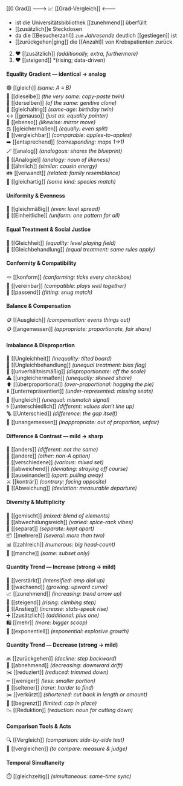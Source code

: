 [[0 Grad]]
---> 📈 [[Grad-Vergleich]] <---

- ist die Universitätsbibliothek [[zunehmend]] überfüllt
- [[zusätzlich]]e Steckdosen
- da die [[Besucherzahl]] `zum` *Jahresende* deutlich [[gestiegen]] ist
- [[zurückgehen|ging]] die [[Anzahl]] von Krebspatienten zurück.  

2) ❤️ [[zusätzlich]] *(additionally, extra, furthermore)*
3) ❤️ [[steigend]] *(rising; data-driven)


#### Equality Gradient — identical → analog  
🟢 [[gleich]] *(same: A ≡ B)*  
🔁 [[dieselbe]] *(the very same: copy-paste twin)*  
🔂 [[derselben]] *(of the same: genitive clone)*  
🎂 [[gleichaltrig]] *(same-age: birthday twin)*  
↔️ [[genauso]] *(just as: equality pointer)*  
🤲 [[ebenso]] *(likewise: mirror move)*  
⚖️ [[gleichermaßen]] *(equally: even split)*  
📏 [[vergleichbar]] *(comparable: apples-to-apples)*  
➡️ [[entsprechend]] *(corresponding: maps 1→1)*  
🪄 [[analog]] *(analogous: shares the blueprint)*  
🧩 [[Analogie]] *(analogy: noun of likeness)*  
🤝 [[ähnlich]] *(similar: cousin energy)*  
👪 [[verwandt]] *(related: family resemblance)*  
🐣 [[gleichartig]] *(same kind: species match)*  

#### Uniformity & Evenness  
🧮 [[gleichmäßig]] *(even: level spread)*  
🦺 [[Einheitliche]] *(uniform: one pattern for all)*  

#### Equal Treatment & Social Justice  
🟰 [[Gleichheit]] *(equality: level playing field)*  
👐 [[Gleichbehandlung]] *(equal treatment: same rules apply)*  

#### Conformity & Compatibility  
🪢 [[konform]] *(conforming: ticks every checkbox)*  
💍 [[vereinbar]] *(compatible: plays well together)*  
🔗 [[passend]] *(fitting: snug match)*  

#### Balance & Compensation  
🪙 [[Ausgleich]] *(compensation: evens things out)*  
🪙 [[angemessen]] *(appropriate: proportionate, fair share)*

#### Imbalance & Disproportion  
🚫 [[Ungleichheit]] *(inequality: tilted board)*  
🛑 [[Ungleichbehandlung]] *(unequal treatment: bias flag)*  
📐 [[unverhältnismäßig]] *(disproportionate: off the scale)*  
⚠️ [[ungleichermaßen]] *(unequally: skewed share)*  
⬆️ [[überproportional]] *(over-proportional: hogging the pie)*  
⬇️ [[unterrepräsentiert]] *(under-represented: missing seats)*  
🔀 [[ungleich]] *(unequal: mismatch signal)*  
🌀 [[unterschiedlich]] *(different: values don’t line up)*  
🪜 [[Unterschied]] *(difference: the gap itself)*  
🚷 [[unangemessen]] *(inappropriate: out of proportion, unfair)*

#### Difference & Contrast — mild → sharp  
🎲 [[anders]] *(different: not the same)*  
🦄 [[andere]] *(other: non-A option)*  
🌈 [[verschiedene]] *(various: mixed set)*  
🧭 [[abweichend]] *(deviating: straying off course)*  
🍴 [[auseinander]] *(apart: pulling away)*  
⚔️ [[konträr]] *(contrary: facing opposite)*  
📐 [[Abweichung]] *(deviation: measurable departure)*
#### Diversity & Multiplicity  
🎨 [[gemischt]] *(mixed: blend of elements)*  
🍱 [[abwechslungsreich]] *(varied: spice-rack vibes)*  
🚧 [[separat]] *(separate: kept apart)*  
📦 [[mehrere]] *(several: more than two)*  
📊 [[zahlreich]] *(numerous: big head-count)*  
🎈 [[manche]] *(some: subset only)*  

#### Quantity Trend — Increase (strong → mild)  
💪 [[verstärkt]] *(intensified: amp dial up)*  
🌱 [[wachsend]] *(growing: upward curve)*  
📈 [[zunehmend]] *(increasing: trend arrow up)*  
🔺 [[steigend]] *(rising: climbing step)*  
🚀 [[Anstieg]] *(increase: stats-speak rise)*  
➕ [[zusätzlich]] *(additional: plus one)*  
🛍️ [[mehr]] *(more: bigger scoop)*  
🚀 [[exponentiell]] *(exponential: explosive growth)*
#### Quantity Trend — Decrease (strong → mild)  
🔙 [[zurückgehen]] *(decline: step backward)*  
🔻 [[abnehmend]] *(decreasing: downward drift)*  
✂️ [[reduziert]] *(reduced: trimmed down)*  
➖ [[weniger]] *(less: smaller portion)*  
🔅 [[seltener]] *(rarer: harder to find)*  
✂️ [[verkürzt]] *(shortened: cut back in length or amount)*  
🚧 [[begrenzt]] *(limited: cap in place)*  
📉 [[Reduktion]] *(reduction: noun for cutting down)*  

#### Comparison Tools & Acts  
🔍 [[Vergleich]] *(comparison: side-by-side test)*  
📝 [[vergleichen]] *(to compare: measure & judge)*  

#### Temporal Simultaneity  
⏱️ [[gleichzeitig]] *(simultaneous: same-time sync)*  


